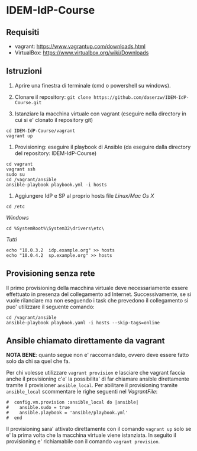 # IDEM-IdP-Course
## Requisiti

* vagrant: https://www.vagrantup.com/downloads.html
* VirtualBox: https://www.virtualbox.org/wiki/Downloads

## Istruzioni

1. Aprire una finestra di terminale (cmd o powershell su windows).


1. Clonare il repository:
```git clone https://github.com/daserzw/IDEM-IdP-Course.git```

1. Istanziare la macchina virtuale con vagrant
(eseguire nella directory in cui si e' clonato il repository git)

```
cd IDEM-IdP-Course/vagrant
vagrant up
```

1. Provisioning: eseguire il playbook di Ansible
(da eseguire dalla directory del repository: IDEM-IdP-Course)
```
cd vagrant
vagrant ssh
sudo su
cd /vagrant/ansible
ansible-playbook playbook.yml -i hosts
```

1. Aggiungere IdP e SP al proprio hosts file
*Linux/Mac Os X*
```
cd /etc
```

*Windows*
```
cd %SystemRoot%\System32\drivers\etc\
```

*Tutti*
```
echo "10.0.3.2	idp.example.org" >> hosts
echo "10.0.4.2	sp.example.org" >> hosts
```

## Provisioning senza rete
Il primo provisioning della macchina virtuale deve necessariamente essere
effettuato in presenza del collegamento ad Internet. Successivamente, se
si vuole rilanciare ma non eseguendo i task che prevedono il collegamento
si puo' utilizzare il seguente comando:

```
cd /vagrant/ansible
ansible-playbook playbook.yaml -i hosts --skip-tags=online
```

## Ansible chiamato direttamente da vagrant

**NOTA BENE**: quanto segue non e' raccomandato, ovvero deve essere fatto
solo da chi sa quel che fa.

Per chi volesse utilizzare `vagrant provision` e lasciare che vagrant
faccia anche il provisioning c'e' la possibilita' di far chiamare ansible
direttamente tramite il provisioner `ansible_local`.
Per abilitare il provisioning tramite `ansible_local` scommentare le
righe seguenti nel *VagrantFile*:

```
#  config.vm.provision :ansible_local do |ansible|
#    ansible.sudo = true
#    ansible.playbook = 'ansible/playbook.yml'
#  end
```

Il provisioning sara' attivato direttamente con il comando `vagrant up` solo
se e' la prima volta che la macchina virtuale viene istanziata. In seguito
il provisioning e' richiamabile con il comando `vagrant provision`.
